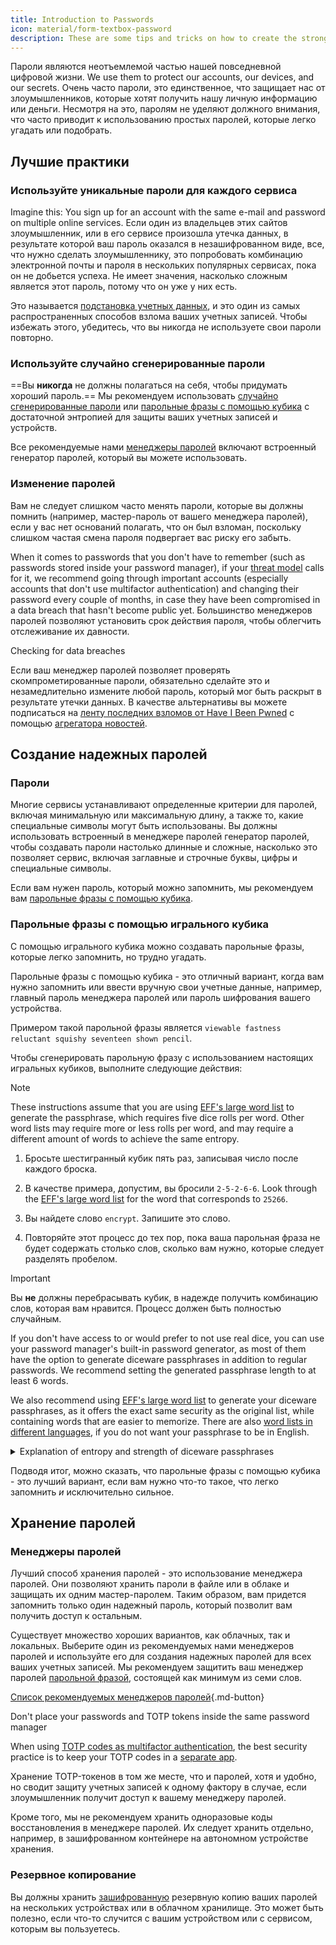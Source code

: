 ```yaml
---
title: Introduction to Passwords
icon: material/form-textbox-password
description: These are some tips and tricks on how to create the strongest passwords and keep your accounts secure.
---
```


Пароли являются неотъемлемой частью нашей повседневной цифровой жизни. We use them to protect our accounts, our devices, and our secrets. Очень часто пароли, это единственное, что защищает нас от злоумышленников, которые хотят получить нашу личную информацию или деньги. Несмотря на это, паролям не уделяют должного внимания, что часто приводит к использованию простых паролей, которые легко угадать или подобрать.

## Лучшие практики

### Используйте уникальные пароли для каждого сервиса

Imagine this: You sign up for an account with the same e-mail and password on multiple online services. Если один из владельцев этих сайтов злоумышленник, или в его сервисе произошла утечка данных, в результате которой ваш пароль оказался в незашифрованном виде, все, что нужно сделать злоумышленнику, это попробовать комбинацию электронной почты и пароля в нескольких популярных сервисах, пока он не добьется успеха. Не имеет значения, насколько сложным является этот пароль, потому что он уже у них есть.

Это называется [подстановка учетных данных](https://en.wikipedia.org/wiki/Credential_stuffing), и это один из самых распространенных способов взлома ваших учетных записей. Чтобы избежать этого, убедитесь, что вы никогда не используете свои пароли повторно.

### Используйте случайно сгенерированные пароли

==Вы **никогда** не должны полагаться на себя, чтобы придумать хороший пароль.== Мы рекомендуем использовать [случайно сгенерированные пароли](#passwords) или [парольные фразы с помощью кубика](#diceware-passphrases) с достаточной энтропией для защиты ваших учетных записей и устройств.

Все рекомендуемые нами [менеджеры паролей](../passwords.md) включают встроенный генератор паролей, который вы можете использовать.

### Изменение паролей

Вам не следует слишком часто менять пароли, которые вы должны помнить (например, мастер-пароль от вашего менеджера паролей), если у вас нет оснований полагать, что он был взломан, поскольку слишком частая смена пароля подвергает вас риску его забыть.

When it comes to passwords that you don't have to remember (such as passwords stored inside your password manager), if your [threat model](threat-modeling.md) calls for it, we recommend going through important accounts (especially accounts that don't use multifactor authentication) and changing their password every couple of months, in case they have been compromised in a data breach that hasn't become public yet. Большинство менеджеров паролей позволяют установить срок действия пароля, чтобы облегчить отслеживание их давности.

<div class="admonition tip" markdown>
<p class="admonition-title">Checking for data breaches</p>

Если ваш менеджер паролей позволяет проверять скомпрометированные пароли, обязательно сделайте это и незамедлительно измените любой пароль, который мог быть раскрыт в результате утечки данных. В качестве альтернативы вы можете подписаться на [ленту последних взломов от Have I Been Pwned](https://feeds.feedburner.com/HaveIBeenPwnedLatestBreaches) с помощью [агрегатора новостей](../news-aggregators.md).

</div>

## Создание надежных паролей

### Пароли

Многие сервисы устанавливают определенные критерии для паролей, включая минимальную или максимальную длину, а также то, какие специальные символы могут быть использованы. Вы должны использовать встроенный в менеджере паролей генератор паролей, чтобы создавать пароли настолько длинные и сложные, насколько это позволяет сервис, включая заглавные и строчные буквы, цифры и специальные символы.

Если вам нужен пароль, который можно запомнить, мы рекомендуем вам [парольные фразы с помощью кубика](#diceware-passphrases).

### Парольные фразы с помощью игрального кубика

С помощью игрального кубика можно создавать парольные фразы, которые легко запомнить, но трудно угадать.

Парольные фразы с помощью кубика - это отличный вариант, когда вам нужно запомнить или ввести вручную свои учетные данные, например, главный пароль менеджера паролей или пароль шифрования вашего устройства.

Примером такой парольной фразы является `viewable fastness reluctant squishy seventeen shown pencil`.

Чтобы сгенерировать парольную фразу с использованием настоящих игральных кубиков, выполните следующие действия:

<div class="admonition Note" markdown>
<p class="admonition-title">Note</p>

These instructions assume that you are using [EFF's large word list](https://eff.org/files/2016/07/18/eff_large_wordlist.txt) to generate the passphrase, which requires five dice rolls per word. Other word lists may require more or less rolls per word, and may require a different amount of words to achieve the same entropy.

</div>

1. Бросьте шестигранный кубик пять раз, записывая число после каждого броска.

2. В качестве примера, допустим, вы бросили `2-5-2-6-6`. Look through the [EFF's large word list](https://eff.org/files/2016/07/18/eff_large_wordlist.txt) for the word that corresponds to `25266`.

3. Вы найдете слово `encrypt`. Запишите это слово.

4. Повторяйте этот процесс до тех пор, пока ваша парольная фраза не будет содержать столько слов, сколько вам нужно, которые следует разделять пробелом.

<div class="admonition warning" markdown>
<p class="admonition-title">Important</p>

Вы **не** должны перебрасывать кубик, в надежде получить комбинацию слов, которая вам нравится. Процесс должен быть полностью случайным.

</div>

If you don't have access to or would prefer to not use real dice, you can use your password manager's built-in password generator, as most of them have the option to generate diceware passphrases in addition to regular passwords. We recommend setting the generated passphrase length to at least 6 words.

We also recommend using [EFF's large word list](https://eff.org/files/2016/07/18/eff_large_wordlist.txt) to generate your diceware passphrases, as it offers the exact same security as the original list, while containing words that are easier to memorize. There are also [word lists in different languages](https://theworld.com/~reinhold/diceware.html#Diceware%20in%20Other%20Languages|outline), if you do not want your passphrase to be in English.

<details class="note" markdown>
<summary>Explanation of entropy and strength of diceware passphrases</summary>

To demonstrate how strong diceware passphrases are, we'll use the aforementioned seven word passphrase (`viewable fastness reluctant squishy seventeen shown pencil`) and [EFF's large word list](https://eff.org/files/2016/07/18/eff_large_wordlist.txt) as an example.

One metric to determine the strength of a diceware passphrase is how much entropy it has. The entropy per word in a diceware passphrase is calculated as <math> <mrow> <msub> <mtext>log</mtext> <mn>2</mn> </msub> <mo form="prefix" stretchy="false">(</mo> <mtext>WordsInList</mtext> <mo form="postfix" stretchy="false">)</mo> </mrow> </math> and the overall entropy of the passphrase is calculated as: <math> <mrow> <msub> <mtext>log</mtext> <mn>2</mn> </msub> <mo form="prefix" stretchy="false">(</mo> <msup> <mtext>WordsInList</mtext> <mtext>WordsInPhrase</mtext> </msup> <mo form="postfix" stretchy="false">)</mo> </mrow> </math>

Therefore, each word in the aforementioned list results in ~12.9 bits of entropy (<math> <mrow> <msub> <mtext>log</mtext> <mn>2</mn> </msub> <mo form="prefix" stretchy="false">(</mo> <mn>7776</mn> <mo form="postfix" stretchy="false">)</mo> </mrow> </math>), and a seven word passphrase derived from it has ~90.47 bits of entropy (<math> <mrow> <msub> <mtext>log</mtext> <mn>2</mn> </msub> <mo form="prefix" stretchy="false">(</mo> <msup> <mn>7776</mn> <mn>7</mn> </msup> <mo form="postfix" stretchy="false">)</mo> </mrow> </math>).

The [EFF's large word list](https://eff.org/files/2016/07/18/eff_large_wordlist.txt) contains 7776 unique words. To calculate the amount of possible passphrases, all we have to do is <math> <msup> <mtext>WordsInList</mtext> <mtext>WordsInPhrase</mtext> </msup> </math>, or in our case, <math><msup><mn>7776</mn><mn>7</mn></msup></math>.

Let's put all of this in perspective: A seven word passphrase using [EFF's large word list](https://eff.org/files/2016/07/18/eff_large_wordlist.txt) is one of ~1,719,070,799,748,422,500,000,000,000 possible passphrases.

В среднем, чтобы угадать вашу фразу, нужно попробовать 50% всех возможных комбинаций. Учитывая это, даже если ваш противник способен на ~1 000 000 000 000 000 000 угадываний в секунду, ему все равно потребуется ~27 255 689 лет, чтобы угадать вашу кодовую фразу. Это так, даже если верны следующие вещи:

- Ваш противник знает, что вы использовали метод с кубиком.
- Your adversary knows the specific word list that you used.
- Ваш противник знает, сколько слов содержит ваша парольная фраза.

</details>

Подводя итог, можно сказать, что парольные фразы с помощью кубика - это лучший вариант, если вам нужно что-то такое, что легко запомнить *и* исключительно сильное.

## Хранение паролей

### Менеджеры паролей

Лучший способ хранения паролей - это использование менеджера паролей. Они позволяют хранить пароли в файле или в облаке и защищать их одним мастер-паролем. Таким образом, вам придется запомнить только один надежный пароль, который позволит вам получить доступ к остальным.

Существует множество хороших вариантов, как облачных, так и локальных. Выберите один из рекомендуемых нами менеджеров паролей и используйте его для создания надежных паролей для всех ваших учетных записей. Мы рекомендуем защитить ваш менеджер паролей [парольной фразой](#diceware-passphrases), состоящей как минимум из семи слов.

[Список рекомендуемых менеджеров паролей](../passwords.md ""){.md-button}

<div class="admonition warning" markdown>
<p class="admonition-title">Don't place your passwords and TOTP tokens inside the same password manager</p>

When using [TOTP codes as multifactor authentication](multi-factor-authentication.md#time-based-one-time-password-totp), the best security practice is to keep your TOTP codes in a [separate app](../multi-factor-authentication.md).

Хранение TOTP-токенов в том же месте, что и паролей, хотя и удобно, но сводит защиту учетных записей к одному фактору в случае, если злоумышленник получит доступ к вашему менеджеру паролей.

Кроме того, мы не рекомендуем хранить одноразовые коды восстановления в менеджере паролей. Их следует хранить отдельно, например, в зашифрованном контейнере на автономном устройстве хранения.

</div>

### Резервное копирование

Вы должны хранить [зашифрованную](../encryption.md) резервную копию ваших паролей на нескольких устройствах или в облачном хранилище. Это может быть полезно, если что-то случится с вашим устройством или с сервисом, которым вы пользуетесь.
